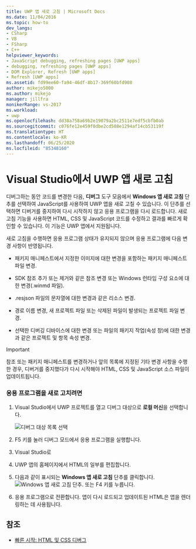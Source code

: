 ```yaml
---
title: UWP 앱 새로 고침 | Microsoft Docs
ms.date: 11/04/2016
ms.topic: how-to
dev_langs:
- CSharp
- VB
- FSharp
- C++
helpviewer_keywords:
- JavaScript debugging, refreshing pages [UWP apps]
- debugging, refreshing pages [UWP apps]
- DOM Explorer, Refresh [UWP apps]
- Refresh [UWP apps]
ms.assetid: fd99ee60-fa94-46df-8b17-369f60bfd908
author: mikejo5000
ms.author: mikejo
manager: jillfra
monikerRange: vs-2017
ms.workload:
- uwp
ms.openlocfilehash: dd38a758a69b2e19079a2bc2511e7edf5cbfb0ab
ms.sourcegitcommit: c076fe12e459f0dbe2cd508e1294af14cb53119f
ms.translationtype: HT
ms.contentlocale: ko-KR
ms.lasthandoff: 06/25/2020
ms.locfileid: "85348160"
---
```

# <a name="refresh-a-uwp-app-in-visual-studio"></a>Visual Studio에서 UWP 앱 새로 고침

 디버그하는 동안 코드를 변경한 다음, **디버그** 도구 모음에서 **Windows 앱 새로 고침** 단추를 선택하여 JavaScript를 사용하여 UWP 앱을 새로 고칠 수 있습니다. 이 단추를 선택하면 디버거를 중지하여 다시 시작하지 않고 응용 프로그램을 다시 로드합니다. 새로 고침 기능을 사용하면 HTML, CSS 및 JavaScript 코드를 수정하고 결과를 빠르게 확인할 수 있습니다. 이 기능은 UWP 앱에서 지원됩니다.

 새로 고침을 수행하면 응용 프로그램 상태가 유지되지 않으며 응용 프로그램에 다음 변경 사항이 반영됩니다.

- 패키지 매니페스트에서 지정한 이미지에 대한 변경을 포함하는 패키지 매니페스트 파일 변경.

- SDK 참조 추가 또는 제거와 같은 참조 변경 또는 Windows 런타임 구성 요소에 대한 변경(.winmd 파일).

- .resjson 파일의 문자열에 대한 변경과 같은 리소스 변경.

- 경로 이름 변경, 새 프로젝트 파일 또는 삭제된 파일이 발생되는 프로젝트 파일 변경.

- 선택한 디버깅 디바이스에 대한 변경 또는 파일의 패키지 작업(속성 창)에 대한 변경과 같은 프로젝트 및 항목 속성 변경.

> [!IMPORTANT]
> 참조 또는 패키지 매니페스트를 변경하거나 앞의 목록에 지정된 기타 변경 사항을 수행한 경우, 디버거를 중지했다가 다시 시작해야 HTML, CSS 및 JavaScript 소스 파일이 업데이트됩니다.

### <a name="to-refresh-an-app"></a>응용 프로그램을 새로 고치려면

1. Visual Studio에서 UWP 프로젝트를 열고 디버그 대상으로 **로컬 머신**을 선택합니다.

     ![디버그 대상 목록 선택](../debugger/media/js_select_target.png "JS_Select_Target")

3. F5 키를 눌러 디버그 모드에서 응용 프로그램을 실행합니다.

4. Visual Studio로

5. UWP 앱의 홈페이지에서 HTML의 일부를 편집합니다.

7. 다음과 같이 표시되는 **Windows 앱 새로 고침** 단추를 클릭합니다. ![Windows 앱 새로 고침 단추](../debugger/media/js_refresh.png "JS_Refresh"). 또는 F4 키를 누릅니다.

8. 응용 프로그램으로 전환합니다. 앱이 다시 로드되고 업데이트된 HTML은 앱을 렌더링하는 데 사용됩니다.

## <a name="see-also"></a>참조
- [빠른 시작: HTML 및 CSS 디버그](../debugger/quickstart-debug-html-and-css.md)